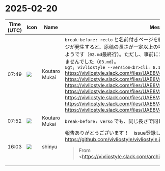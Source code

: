 # 2025-02-20

|Time (UTC)|Icon|Name|Message|
|---|---|---|---|
|07:49|![](https://avatars.slack-edge.com/2023-11-11/6180804843906_ec36242e3b721d6c30e9_72.png)|Koutaro Mukai|`break-before: recto` と名前付きページを組み合わせ、名前付きページの前に白ページが発生すると、原稿の長さが一定以上の場合に名前付きページの指定が無効になるようです（`02.md`最終行）。ただし、事前に1つのMarkdownにまとめた場合には発生しませんでした（`03.md`）。<br>```&gt; vivliostyle --version<br>cli: 8.18.0<br>core: 2.31.0```<br>https://vivliostyle.slack.com/files/UAE8V83GA/F08E67D6FPU/02.md<br>https://vivliostyle.slack.com/files/UAE8V83GA/F08E38N297F/01.md<br>https://vivliostyle.slack.com/files/UAE8V83GA/F08EJGUEPB3/style.css<br>https://vivliostyle.slack.com/files/UAE8V83GA/F08E38N7VHB/vivliostyle.config.js<br>https://vivliostyle.slack.com/files/UAE8V83GA/F08DRGUT1B9/good.pdf<br>https://vivliostyle.slack.com/files/UAE8V83GA/F08E67S8MKL/failed.pdf<br>https://vivliostyle.slack.com/files/UAE8V83GA/F08E391SM6Z/03.md|
|07:52|![](https://avatars.slack-edge.com/2023-11-11/6180804843906_ec36242e3b721d6c30e9_72.png)|Koutaro Mukai|`break-before: verso` でも、同じ長さで同じ現象が発生しています。|
|16:03|![](https://avatars.slack-edge.com/2018-04-27/354445776386_e258f5ed5ba887b08668_72.jpg)|shinyu|報告ありがとうございます！　issue登録しました：<br><https://github.com/vivliostyle/vivliostyle.js/issues/1450><br><blockquote>From <https://vivliostyle.slack.com/archives/CJAP6GBKQ/p1740037749114849|https://vivliostyle.slack.com/archives/CJAP6GBKQ/p1740037749114849><br>(thanks <https://github.com/u1f992|@u1f992>)<br><br>> `break-before: recto` と名前付きページを組み合わせ、名前付きページの前に白ページが発生すると、原稿の長さが一定以上の場合に名前付きページの指定が無効になるようです（`02.md`最終行）。ただし、事前に1つのMarkdownにまとめた場合には発生しませんでした（`03.md`）。<br><br><https://github.com/user-attachments/files/18891095/01.md|01.md>  <br><https://github.com/user-attachments/files/18891097/02.md|02.md>  <br><https://github.com/user-attachments/files/18891099/03.md|03.md>  <br><https://github.com/user-attachments/files/18891132/style.css.txt|style.css>  <br><https://github.com/user-attachments/files/18891134/vivliostyle.config.js.txt|vivliostyle.config.js>  <br><https://github.com/user-attachments/files/18891098/failed.pdf|failed.pdf>  <br><https://github.com/user-attachments/files/18891096/good.pdf|good.pdf><br><br>> `break-before: verso` でも、同じ長さで同じ現象が発生しています。</blockquote>|
